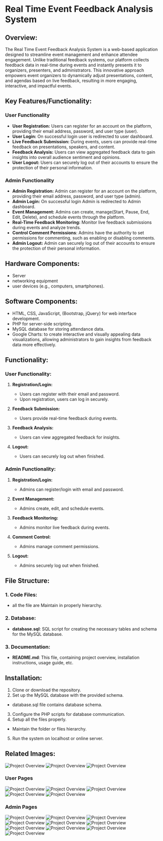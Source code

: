 
# Real Time Event Feedback Analysis System

## Overview:
The Real Time Event Feedback Analysis System is a web-based application designed to streamline event management and enhance attendee engagement. Unlike traditional feedback systems, our platform collects feedback data in real-time during events and instantly presents it to organizers, presenters, and administrators. This innovative approach empowers event organizers to dynamically adjust presentations, content, and agendas based on live feedback, resulting in more engaging, interactive, and impactful events.

## Key Features/Functionality:
### User Functionality 
- **User Registration:** Users can register for an account on the platform, providing their email address, password, and user type (user).
- **User Login:** On successful login user is redirected to user dashboard.
- **Live Feedback Submission:** During events, users can provide real-time feedback on presentations, speakers, and content.
- **Feedback Analysis:** Users can view aggregated feedback data to gain insights into overall audience sentiment and opinions.
- **User Logout:** Users can securely log out of their accounts to ensure the protection of their personal information.
### Admin Functionality
- **Admin Registration:** Admin can register for an account on the platform, providing their email address, password, and user type (admin).
- **Admin Login:** On successful login Admin is redirected to Admin dashboard.
- **Event Management:** Admins can create, manage(Start, Pause, End, Edit, Delete), and schedule events through the platform.
- **Real-Time Feedback Monitoring:** Monitor live feedback submissions during events and analyze trends.
- **Control Comment Permissions**: Admins have the authority to set permissions for commenting, such as enabling or disabling comments.
- **Admin Logout:** Admin can securely log out of their accounts to ensure the protection of their personal information.


## Hardware Components:
- Server
- networking equipment
- user devices (e.g., computers, smartphones).


## Software Components:
- HTML, CSS, JavaScript, (Bootstrap, jQuery) for web interface development.
- PHP for server-side scripting.
- MySQL database for storing attendance data.
- Google Charts: to create interactive and visually appealing data visualizations, allowing administrators to gain insights from feedback data more effectively.

## Functionality:
### User Functionality:
1. **Registration/Login:**
   - Users can register with their email and password.
   - Upon registration, users can log in securely.

2. **Feedback Submission:**
   - Users provide real-time feedback during events.

3. **Feedback Analysis:**
   - Users can view aggregated feedback for insights.

4. **Logout:**
   - Users can securely log out when finished.

### Admin Functionality:
   1. **Registration/Login:**
       - Admins can register/login with email and password.
   
   2. **Event Management:**
       - Admins create, edit, and schedule events.
   
   3. **Feedback Monitoring:**
       - Admins monitor live feedback during events.
   
   4. **Comment Control:**
       - Admins manage comment permissions.
   
   5. **Logout:**
       - Admins securely log out when finished.

## File Structure:

### 1. Code Files: 
- all the file are Maintain in properly hierarchy.
### 2. Database:
- **database.sql**: SQL script for creating the necessary tables and schema for the MySQL database.

### 3. Documentation:
- **README.md**: This file, containing project overview, installation instructions, usage guide, etc.



## Installation:
1. Clone or download the repository.
2. Set up the MySQL database with the provided schema.
- database.sql file contains database schema.
3. Configure the PHP scripts for database communication.
4. Setup all the files  properly.
- Maintain the folder or files hierarchy. 
5. Run the system on localhost or online server.



## Related Images:
![Project Overview](OUTPUTS/login.png)
![Project Overview](OUTPUTS/register.png)
![Project Overview](OUTPUTS/reg-error.png)

### User Pages
![Project Overview](OUTPUTS/user/events.png)
![Project Overview](OUTPUTS/user/give-feedback.png)
![Project Overview](OUTPUTS/user/comment-disabled.png)
![Project Overview](OUTPUTS/user/feedback-1.png)
![Project Overview](OUTPUTS/user/feedback-2.png)

### Admin Pages
![Project Overview](OUTPUTS/admin/events.png)
![Project Overview](OUTPUTS/admin/add-event.png)
![Project Overview](OUTPUTS/admin/feedback-1.png)
![Project Overview](OUTPUTS/admin/feedback-2.png)
![Project Overview](OUTPUTS/admin/comment-disabled.png)
![Project Overview](OUTPUTS/admin/manage.png)
![Project Overview](OUTPUTS/admin/comment-enable.png)
![Project Overview](OUTPUTS/admin/edit-event.png)
![Project Overview](OUTPUTS/admin/end-event.png)
![Project Overview](OUTPUTS/admin/delete-event.png)



